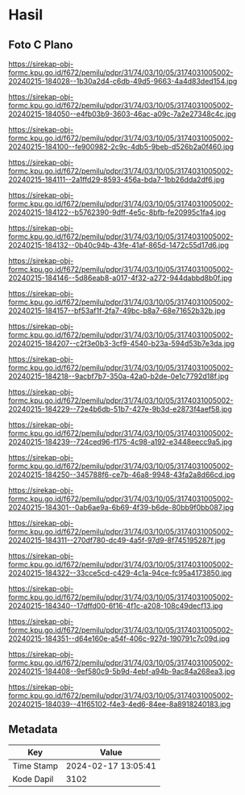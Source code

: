 # Hasil

## Foto C Plano

https://sirekap-obj-formc.kpu.go.id/f672/pemilu/pdpr/31/74/03/10/05/3174031005002-20240215-184028--1b30a2d4-c6db-49d5-9663-4a4d83ded154.jpg

https://sirekap-obj-formc.kpu.go.id/f672/pemilu/pdpr/31/74/03/10/05/3174031005002-20240215-184050--e4fb03b9-3603-46ac-a09c-7a2e27348c4c.jpg

https://sirekap-obj-formc.kpu.go.id/f672/pemilu/pdpr/31/74/03/10/05/3174031005002-20240215-184100--fe900982-2c9c-4db5-9beb-d526b2a0f460.jpg

https://sirekap-obj-formc.kpu.go.id/f672/pemilu/pdpr/31/74/03/10/05/3174031005002-20240215-184111--2a1ffd29-8593-456a-bda7-1bb26dda2df6.jpg

https://sirekap-obj-formc.kpu.go.id/f672/pemilu/pdpr/31/74/03/10/05/3174031005002-20240215-184122--b5762390-9dff-4e5c-8bfb-fe20995c1fa4.jpg

https://sirekap-obj-formc.kpu.go.id/f672/pemilu/pdpr/31/74/03/10/05/3174031005002-20240215-184132--0b40c94b-43fe-41af-865d-1472c55d17d6.jpg

https://sirekap-obj-formc.kpu.go.id/f672/pemilu/pdpr/31/74/03/10/05/3174031005002-20240215-184146--5d86eab8-a017-4f32-a272-944dabbd8b0f.jpg

https://sirekap-obj-formc.kpu.go.id/f672/pemilu/pdpr/31/74/03/10/05/3174031005002-20240215-184157--bf53af1f-2fa7-49bc-b8a7-68e71652b32b.jpg

https://sirekap-obj-formc.kpu.go.id/f672/pemilu/pdpr/31/74/03/10/05/3174031005002-20240215-184207--c2f3e0b3-3cf9-4540-b23a-594d53b7e3da.jpg

https://sirekap-obj-formc.kpu.go.id/f672/pemilu/pdpr/31/74/03/10/05/3174031005002-20240215-184218--9acbf7b7-350a-42a0-b2de-0e1c7792d18f.jpg

https://sirekap-obj-formc.kpu.go.id/f672/pemilu/pdpr/31/74/03/10/05/3174031005002-20240215-184229--72e4b6db-51b7-427e-9b3d-e2873f4aef58.jpg

https://sirekap-obj-formc.kpu.go.id/f672/pemilu/pdpr/31/74/03/10/05/3174031005002-20240215-184239--724ced96-f175-4c98-a192-e3448eecc9a5.jpg

https://sirekap-obj-formc.kpu.go.id/f672/pemilu/pdpr/31/74/03/10/05/3174031005002-20240215-184250--345788f6-ce7b-46a8-9948-43fa2a8d66cd.jpg

https://sirekap-obj-formc.kpu.go.id/f672/pemilu/pdpr/31/74/03/10/05/3174031005002-20240215-184301--0ab6ae9a-6b69-4f39-b6de-80bb9f0bb087.jpg

https://sirekap-obj-formc.kpu.go.id/f672/pemilu/pdpr/31/74/03/10/05/3174031005002-20240215-184311--270df780-dc49-4a5f-97d9-8f745195287f.jpg

https://sirekap-obj-formc.kpu.go.id/f672/pemilu/pdpr/31/74/03/10/05/3174031005002-20240215-184322--33cce5cd-c429-4c1a-94ce-fc95a4173850.jpg

https://sirekap-obj-formc.kpu.go.id/f672/pemilu/pdpr/31/74/03/10/05/3174031005002-20240215-184340--17dffd00-6f16-4f1c-a208-108c49decf13.jpg

https://sirekap-obj-formc.kpu.go.id/f672/pemilu/pdpr/31/74/03/10/05/3174031005002-20240215-184351--d64e160e-a54f-406c-927d-190791c7c09d.jpg

https://sirekap-obj-formc.kpu.go.id/f672/pemilu/pdpr/31/74/03/10/05/3174031005002-20240215-184408--9ef580c9-5b9d-4ebf-a94b-9ac84a268ea3.jpg

https://sirekap-obj-formc.kpu.go.id/f672/pemilu/pdpr/31/74/03/10/05/3174031005002-20240215-184039--41f65102-f4e3-4ed6-84ee-8a8918240183.jpg


## Metadata

| Key        | Value               |
| ---------- | ------------------- |
| Time Stamp | 2024-02-17 13:05:41 |
| Kode Dapil | 3102                |



